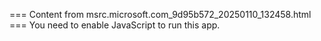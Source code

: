 === Content from msrc.microsoft.com_9d95b572_20250110_132458.html ===
You need to enable JavaScript to run this app.
